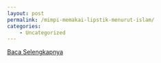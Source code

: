 ```yaml
---
layout: post
permalink: /mimpi-memakai-lipstik-menurut-islam/
categories:
    - Uncategorized
---
```


[Baca Selengkapnya](/06)